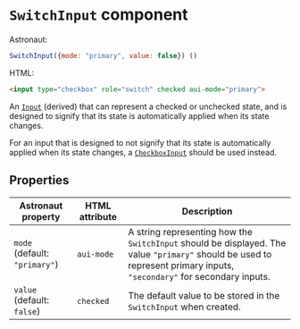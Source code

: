 # `SwitchInput` component
Astronaut:
```javascript
SwitchInput({mode: "primary", value: false}) ()
```

HTML:
```html
<input type="checkbox" role="switch" checked aui-mode="primary">
```

An [`Input`](input.md) (derived) that can represent a checked or unchecked state, and is designed to signify that its state is automatically applied when its state changes.

For an input that is designed to not signify that its state is automatically applied when its state changes, a [`CheckboxInput`](checkboxinput.md) should be used instead.

## Properties
| Astronaut property | HTML attribute | Description |
|-|-|-|
| `mode` (default: `"primary"`) | `aui-mode` | A string representing how the `SwitchInput` should be displayed. The value `"primary"` should be used to represent primary inputs, `"secondary"` for secondary inputs. |
| `value` (default: `false`) | `checked` | The default value to be stored in the `SwitchInput` when created. |